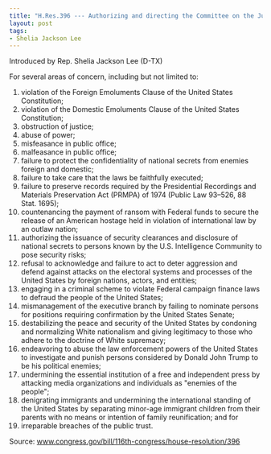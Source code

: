 ```yaml
---
title: "H.Res.396 --- Authorizing and directing the Committee on the Judiciary to investigate whether sufficient grounds exist for the House of Representatives to exercise the power vested by article 1, section 2, clause 5 of the Constitution in respect to acts of misconduct by Donald John Trump, President of the United States"
layout: post
tags:
- Shelia Jackson Lee
---
```


Introduced by Rep. Shelia Jackson Lee (D-TX)

For several areas of concern, including but not limited to:

1. violation of the Foreign Emoluments Clause of the United States Constitution;
2. violation of the Domestic Emoluments Clause of the United States Constitution;
3. obstruction of justice;
4. abuse of power;
5. misfeasance in public office;
6. malfeasance in public office;
7. failure to protect the confidentiality of national secrets from enemies foreign and domestic;
8. failure to take care that the laws be faithfully executed;
9. failure to preserve records required by the Presidential Recordings and Materials Preservation Act (PRMPA) of 1974 (Public Law 93–526, 88 Stat. 1695);
10. countenancing the payment of ransom with Federal funds to secure the release of an American hostage held in violation of international law by an outlaw nation;
11. authorizing the issuance of security clearances and disclosure of national secrets to persons known by the U.S. Intelligence Community to pose security risks;
12. refusal to acknowledge and failure to act to deter aggression and defend against attacks on the electoral systems and processes of the United States by foreign nations, actors, and entities;
13. engaging in a criminal scheme to violate Federal campaign finance laws to defraud the people of the United States;
14. mismanagement of the executive branch by failing to nominate persons for positions requiring confirmation by the United States Senate;
15. destabilizing the peace and security of the United States by condoning and normalizing White nationalism and giving legitimacy to those who adhere to the doctrine of White supremacy;
16. endeavoring to abuse the law enforcement powers of the United States to investigate and punish persons considered by Donald John Trump to be his political enemies;
17. undermining the essential institution of a free and independent press by attacking media organizations and individuals as "enemies of the people";
18. denigrating immigrants and undermining the international standing of the United States by separating minor-age immigrant children from their parents with no means or intention of family reunification; and for
19. irreparable breaches of the public trust.

Source: www.congress.gov/bill/116th-congress/house-resolution/396
